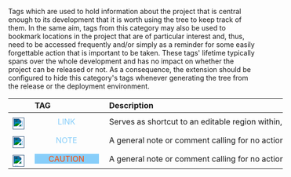 <!-- markdownlint-disable MD041-->
Tags which are used to hold information about the project that is central enough to its development that it is worth using the tree to keep track of them. In the same aim, tags from this category may also be used to bookmark locations in the project that are of particular interest and, thus, need to be accessed frequently and/or simply as a reminder for some easily forgettable action that is important to be taken. These tags' lifetime typically spans over the whole development and has no impact on whether the project can be released or not. As a consequence, the extension should be configured to hide this category's tags whenever generating the tree from the release or the deployment environment.

<div class="tag-table helpers">

&nbsp;&nbsp;&nbsp;&nbsp;&nbsp;&nbsp;|&nbsp;TAG&nbsp;&nbsp;&nbsp;&nbsp;&nbsp;&nbsp;&nbsp;&nbsp;&nbsp;&nbsp;&nbsp;&nbsp;&nbsp;&nbsp;&nbsp;&nbsp;&nbsp;&nbsp;&nbsp;&nbsp;&nbsp;&nbsp;&nbsp;&nbsp; | Description&nbsp;&nbsp;&nbsp;&nbsp;&nbsp;&nbsp;&nbsp;&nbsp;&nbsp;&nbsp;&nbsp;&nbsp;&nbsp;&nbsp;&nbsp;&nbsp;&nbsp;&nbsp;&nbsp;&nbsp;&nbsp;&nbsp;&nbsp;&nbsp;&nbsp;&nbsp;&nbsp;&nbsp;&nbsp;&nbsp;&nbsp;&nbsp;&nbsp;&nbsp;&nbsp;&nbsp;&nbsp;&nbsp;&nbsp;&nbsp;&nbsp;&nbsp;&nbsp;&nbsp;&nbsp;&nbsp;&nbsp;&nbsp;&nbsp;&nbsp;&nbsp;&nbsp;&nbsp;&nbsp;&nbsp;&nbsp;&nbsp;&nbsp;&nbsp;&nbsp;&nbsp;&nbsp;&nbsp;&nbsp;&nbsp;&nbsp;&nbsp;&nbsp;&nbsp;&nbsp;&nbsp;&nbsp;&nbsp;&nbsp;&nbsp;&nbsp;&nbsp;&nbsp;&nbsp;&nbsp;&nbsp;&nbsp;&nbsp;&nbsp;&nbsp;&nbsp;&nbsp;&nbsp;&nbsp;&nbsp;&nbsp;&nbsp;&nbsp;&nbsp;&nbsp;&nbsp;&nbsp;&nbsp;&nbsp;&nbsp;&nbsp;&nbsp;&nbsp;&nbsp;&nbsp;&nbsp;&nbsp;&nbsp;&nbsp;&nbsp; |
:-----:|:----|:----|
<a href="https://primer.style/design/foundations/icons/link-16"  target="_blank"><img class="link-icon" src="./vsc03-todo-tree/assets/images/link.svg" alt="link.svg" title="link-icon: link.svg"/></a>| &nbsp;<a href="https://www.w3schools.com/colors/color_tryit.asp?color=LightSkyBlue" title="LightSkyBlue"><tag class="link-tag">LINK</tag></a> | Serves as shortcut to an editable region within, typically, templates |
<a href="https://primer.style/design/foundations/icons/info-16"  target="_blank"><img class="note-icon" src="./vsc03-todo-tree/assets/images/info.svg" alt="info.svg" title="note-icon: info.svg"/></a>| &nbsp;<a href="https://www.w3schools.com/colors/color_tryit.asp?color=LightSkyBlue" title="LightSkyBlue"><tag class="note-tag">NOTE</tag></a>  | A general note or comment calling for no action of any kind     |
<a href="https://primer.style/design/foundations/icons/info-16"  target="_blank"><img class="caution-icon" src="./vsc03-todo-tree/assets/images/alert.svg" alt="flame.svg" title="note-icon: alert.svg"/></a>| &nbsp;<a href="https://www.w3schools.com/colors/color_tryit.asp?color=Indigo" title="Indigo"><tag class="caution-tag">CAUTION</tag></a>  | A general note or comment calling for no action of any kind     |

</div>

<style>
div.tag-table  {
  font-size: normal;
  min-width: 40em;
}
div.tag-table tag {
  width: 85%;
  padding: 0 .75ex 0 .6ex;
  display: inline-block;
  text-align: center;
}
div.tag-table img {
  height: 24px;
  margin-top: 8px;
}
.caution-tag {
 color: rgb(255, 69, 0);
 background-color: rgb(135, 206, 250);
}
.caution-icon {
  filter: invert(77%) sepia(10%) saturate(1769%) hue-rotate(171deg) brightness(99%) contrast(98%);
}
.link-tag {
 color: rgb(135, 206, 250);
 background-color: none;
}
.link-icon {
  filter: invert(77%) sepia(10%) saturate(1769%) hue-rotate(171deg) brightness(99%) contrast(98%);
}

.note-tag {
 color: rgb(135, 206, 250);
 background-color: none;
}
.note-icon {
  filter: invert(77%) sepia(10%) saturate(1769%) hue-rotate(171deg) brightness(99%) contrast(98%);
}

</style>
<!-- markdownlint-enable MD041-->
